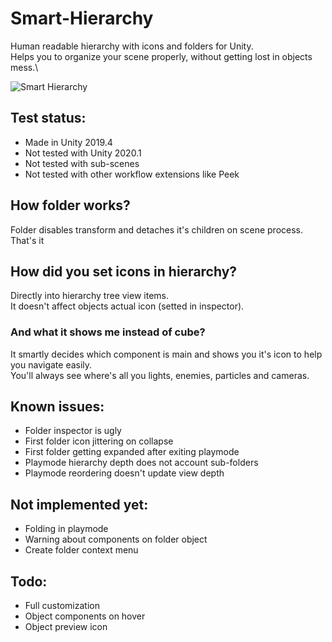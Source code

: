# Smart-Hierarchy
Human readable hierarchy with icons and folders for Unity.\
Helps you to organize your scene properly, without getting lost in objects mess.\

![Smart Hierarchy](https://i.imgur.com/oebJPv9.png)

## Test status:
* Made in Unity 2019.4
* Not tested with Unity 2020.1
* Not tested with sub-scenes
* Not tested with other workflow extensions like Peek


## How folder works?
Folder disables transform and detaches it's children on scene process. That's it

## How did you set icons in hierarchy?
Directly into hierarchy tree view items.\
It doesn't affect objects actual icon (setted in inspector).

### And what it shows me instead of cube?
It smartly decides which component is main and shows you it's icon to help you navigate easily.\
You'll always see where's all you lights, enemies, particles and cameras.


## Known issues:
* Folder inspector is ugly
* First folder icon jittering on collapse
* First folder getting expanded after exiting playmode
* Playmode hierarchy depth does not account sub-folders
* Playmode reordering doesn't update view depth

## Not implemented yet:
* Folding in playmode
* Warning about components on folder object
* Create folder context menu

## Todo:
* Full customization
* Object components on hover
* Object preview icon
